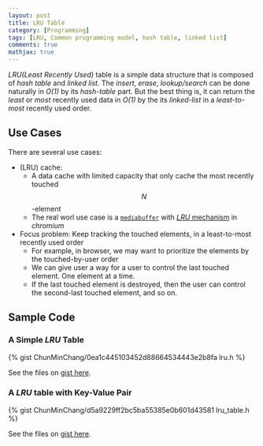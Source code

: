 ```yaml
---
layout: post
title: LRU Table
category: [Programming]
tags: [LRU, Common programming model, hash table, linked list]
comments: true
mathjax: true
---
```


*LRU(Least Recently Used)* table is a simple data structure
that is composed of *hash table* and *linked list*.
The *insert*, *erase*, *lookup/search* can be done naturally in *O(1)*
by its *hash-table* part. But the best thing is,
it can return the *least* or *most* recently used data in *O(1)*
by the its *linked-list* in a *least-to-most* recently used order.

<!--read more-->

## Use Cases

There are several use cases:

- (LRU) cache:
  - A data cache with limited capacity that only cache the most recently touched $$N$$-element
  - The real worl use case is a [`mediabuffer`][mediabuffer-chromium] with [*LRU* mechanism][lru-chromium] in *chromium*
- Focus problem:
  Keep tracking the touched elements, in a least-to-most recently used order
  - For example, in browser, we may want to prioritize the elements by the touched-by-user order
  - We can give user a way for a user to control the last touched element. One element at a time.
  - If the last touched element is destroyed, then the user can control the second-last touched element, and so on.

## Sample Code

### A Simple *LRU* Table

{% gist ChunMinChang/0ea1c445103452d88664534443e2b8fa lru.h %}

See the files on [gist here][simple-lru-gist].

### A *LRU* table with Key-Value Pair

{% gist ChunMinChang/d5a9229ff2bc5ba55385e0b601d43581 lru_table.h %}

See the files on [gist here][key-value-lru-gist].

[lru-chromium]: https://source.chromium.org/chromium/chromium/src/+/master:media/blink/lru.h?q=lru&ss=chromium&originalUrl=https:%2F%2Fcs.chromium.org%2F

[mediabuffer-chromium]: https://source.chromium.org/chromium/chromium/src/+/master:media/blink/multibuffer.h;l=198;drc=d9b91db0b32bcaed524db17b05f614c7e86326bc?originalUrl=https:%2F%2Fcs.chromium.org%2F

[simple-lru-gist]: https://gist.github.com/ChunMinChang/0ea1c445103452d88664534443e2b8fa
[key-value-lru-gist]: https://gist.github.com/ChunMinChang/d5a9229ff2bc5ba55385e0b601d43581